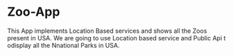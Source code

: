 # Zoo-App
This App implements Location Based services and shows all the Zoos present in USA.
We are going to use Location based service and Public Api t odisplay all the Nnational Parks in USA.
